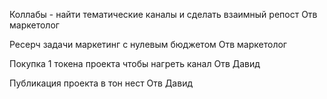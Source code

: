 

Коллабы - найти тематические каналы и сделать взаимный репост 
Отв маркетолог 

Ресерч задачи маркетинг с нулевым бюджетом 
Отв маркетолог 



Покупка 1 токена проекта чтобы нагреть канал 
Отв Давид 

Публикация проекта в тон нест 
Отв Давид 